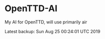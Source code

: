 # OpenTTD-AI
My AI for OpenTTD, will use primarily air

Latest backup: Sun Aug 25 00:24:01 UTC 2019

